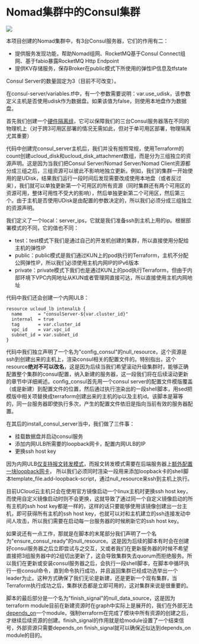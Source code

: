 # Nomad集群中的Consul集群

![](http://hashicorpfile.cn-bj.ufileos.com/nomad_public.jpg)

本项目创建的Nomad集群中，有3台Consul服务器，它们的作用有二：
* 提供服务发现功能，帮助Nomad组网、RocketMQ基于Consul Connect组网、基于fabio暴露RocketMQ Http Endpoint
* 提供KV存储服务，保存Broker在public模式下所使用的弹性IP信息及tfstate

Consul Server的数量固定为3（目前不可改变）。

在consul-server/variables.tf中，有一个参数需要说明：var.use_udisk，该参数定义主机是否使用udisk作为数据盘。如果该值为false，则使用本地盘作为数据盘。

首先我们创建一个[硬件隔离组](https://www.ucloud.cn/yun/110085.html)，它可以保障我们的三台Consul服务器落在不同的物理机上（对于跨3可用区部署的情况无需如此，但对于单可用区部署，物理隔离尤其重要）

代码中创建完consul_server主机后，我们并没有按照常规，使用Terraform的count创建ucloud_disk和ucloud_disk_attachment数组，而是分为三组独立的资源声明。这是因为当我们把Consul Server/Nomad Server/Nomad Client资源都分成三组之后，三组资源可以彼此不影响地独立更新。例如，我们的集群一开始使用的是UDisk，结果我们运行一段时间后发现需要改成使用本地盘（或者反过来），我们就可以单独更新第一个可用区的所有资源（同时集群还有两个可用区的资源可用，整体可用性不受大的影响），然后单独更新第二个可用区，然后第三个。由于主机是否使用UDisk是由配置的参数决定的，所以我们必须分成三组独立的资源声明。

我们定义了一个local：server_ips，它就是我们准备ssh到主机上用的ip。根据部署模式的不同，它的值也不同：
* test：test模式下我们是通过自己的开发机创建的集群，所以直接使用分配给主机的弹性IP
* public：public模式是我们通过KUN上的pod执行的Terraform，主机不分配公网弹性IP，所以我们必须使用主机内网IP的IPv6版本
* private：private模式下我们也是通过KUN上的pod执行Terraform，但由于内部环境下VPC内网地址从KUN或者管理网直接可达，所以直接使用主机内网地址

代码中我们还会创建一个内网ULB：
```hcl
resource ucloud_lb intenalLb {
  name      = "consulServer-${var.cluster_id}"
  internal  = true
  tag       = var.cluster_id
  vpc_id    = var.vpc_id
  subnet_id = var.subnet_id
}
```

代码中我们独立声明了一个名为"config_consul"的null_resource，这个资源是ssh到创建出来的主机上，渲染consul相关的配置文件的。特别指出，这个resource<strong>绝对不可以改名</strong>，这是因为后续当我们希望滚动升级集群时，能够正确配置整个集群的consul配置，纳入新建的服务器，这一段我们将在后续滚动更新的章节中详细阐述。config_consul首先用一个consul server的配置文件模版覆盖（或是新建）到配置文件的位置，然后通过执行渲染出的一段shell脚本，用sed把模版中相关项替换成terraform创建出来的主机的ip以及主机id。该脚本是幂等的，同一台服务器即使执行多次，产生的配置文件依旧是指向当前有效的服务器配置。

在其后的install_consul_server当中，我们做了三件事：
* 挂载数据盘并启动consul服务
* 添加内网ULB所需要的loopback网卡，配置内网ULB的IP
* 更换ssh host key

因为内网ULB[仅支持报文转发模式](https://docs.ucloud.cn/network/ulb/guide/vserver-xiang-guan-cao-zuo/createvserver)，而报文转发模式需要在后端服务器上[额外配置一块loopback网卡](https://docs.ucloud.cn/network/ulb/guide/fu-wu-jie-dian-xiang-guan-cao-zuo/editrealserver)，
所以我们必须同时渲染一段用来添加loopback卡的shell脚本template_file.add-loopback-script，通过null_resource来ssh到主机上执行。

目前UCloud云主机只会在使用官方镜像启动一个linux主机时更换ssh host key，而使用自定义镜像启动时则不会更换，这就导致了通过同一个自定义镜像启动的所有主机的ssh host key都是一样的，这样的话只要能够使用该镜像创建出一台主机，即可获得所有主机的ssh host key，也就可以对和主机建立的ssh连接发动中间人攻击，所以我们需要在启动每一台服务器的时候刷新它的ssh host key。

如果说还有一点工作，那就是在脚本的末尾部分我们声明了一个名为"ensure_consul_ready"的null_resource。这是因为后续的脚本有时会在创建好consul服务器之后立即尝试与之交互，又或者我们在更新服务器的时候不希望直接把3组服务器中的2组切出更新了，这会导致集群失去quorum而拒绝服务。所以我们在更新或安装consul服务器之后，会执行一段shell脚本，在脚本中循环执行一些consul命令，直到命令执行成功，并且返回集群已经成功选举出一个leader为止。这种方式确保了我们无论是新建，还是更新一个现有集群，当Terraform执行成功之后，集群状态都是立即可用的，这对集群来说是很重要的。

脚本的最后部分是一个名为"finish_signal"的null_data_source，这是因为terraform module目前在新建资源时在graph中实际上是展开的，我们在外部无法[depends_on](https://www.terraform.io/docs/configuration/resources.html#depends_on-explicit-resource-dependencies)一个module，强制terraform在完成了模块中所有资源的创建之后，才继续后续资源的创建。finish_signal的作用就是给module设置了一个结束信号，外部资源只需要depends_on finish_signal就可以确保近似达到depends_on module的目的。
